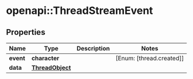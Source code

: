 # openapi::ThreadStreamEvent


## Properties
Name | Type | Description | Notes
------------ | ------------- | ------------- | -------------
**event** | **character** |  | [Enum: [thread.created]] 
**data** | [**ThreadObject**](ThreadObject.md) |  | 


